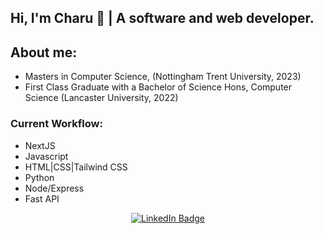 ## Hi, I'm Charu 👋 | A software and web developer.

## About me:
* Masters in Computer Science, (Nottingham Trent University, 2023)
* First Class Graduate with a Bachelor of Science Hons, Computer Science (Lancaster University, 2022)

### Current Workflow:

* NextJS
* Javascript
* HTML|CSS|Tailwind CSS
* Python
* Node/Express
* Fast API

<div id="badges" align="center">
  <a href="https://www.linkedin.com/in/charuhasen-kumaraswamy">
    <img src="https://img.shields.io/badge/LinkedIn-blue?style=for-the-badge&logo=linkedin&logoColor=white" alt="LinkedIn Badge"/>
  </a>  
</div>
